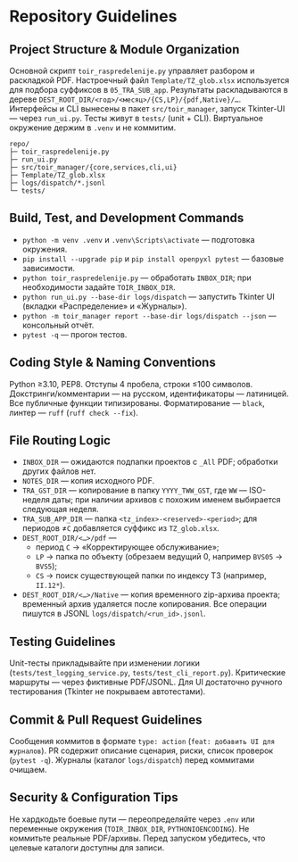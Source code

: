 ﻿# Repository Guidelines

## Project Structure & Module Organization
Основной скрипт `toir_raspredelenije.py` управляет разбором и раскладкой PDF. Настроечный файл `Template/TZ_glob.xlsx` используется для подбора суффиксов в `05_TRA_SUB_app`. Результаты раскладываются в дереве `DEST_ROOT_DIR/<год>/<месяц>/{CS,LP}/{pdf,Native}/…`. Интерфейсы и CLI вынесены в пакет `src/toir_manager`, запуск Tkinter-UI — через `run_ui.py`. Тесты живут в `tests/` (unit + CLI). Виртуальное окружение держим в `.venv` и не коммитим.
```
repo/
├─ toir_raspredelenije.py
├─ run_ui.py
├─ src/toir_manager/{core,services,cli,ui}
├─ Template/TZ_glob.xlsx
├─ logs/dispatch/*.jsonl
└─ tests/
```

## Build, Test, and Development Commands
- `python -m venv .venv` и `.venv\Scripts\activate` — подготовка окружения.
- `pip install --upgrade pip` и `pip install openpyxl pytest` — базовые зависимости.
- `python toir_raspredelenije.py` — обработать `INBOX_DIR`; при необходимости задайте `TOIR_INBOX_DIR`.
- `python run_ui.py --base-dir logs/dispatch` — запустить Tkinter UI (вкладки «Распределение» и «Журналы»).
- `python -m toir_manager report --base-dir logs/dispatch --json` — консольный отчёт.
- `pytest -q` — прогон тестов.

## Coding Style & Naming Conventions
Python ≥3.10, PEP8. Отступы 4 пробела, строки ≤100 символов. Докстринги/комментарии — на русском, идентификаторы — латиницей. Все публичные функции типизированы. Форматирование — `black`, линтер — `ruff` (`ruff check --fix`).

## File Routing Logic
- `INBOX_DIR` — ожидаются подпапки проектов с `_All` PDF; обработки других файлов нет.
- `NOTES_DIR` — копия исходного PDF.
- `TRA_GST_DIR` — копирование в папку `YYYY_TWW_GST`, где `WW` — ISO-неделя даты; при наличии архивов с похожим именем выбирается следующая неделя.
- `TRA_SUB_APP_DIR` — папка `<tz_index>-<reserved>-<period>`; для периодов ≠`C` добавляется суффикс из `TZ_glob.xlsx`.
- `DEST_ROOT_DIR/<…>/pdf` —
  - период `C` → «Корректирующее обслуживание»;
  - `LP` → папка по объекту (обрезаем ведущий 0, например `BVS05` → `BVS5`);
  - `CS` → поиск существующей папки по индексу ТЗ (например, `II.12*`).
- `DEST_ROOT_DIR/<…>/Native` — копия временного zip-архива проекта; временный архив удаляется после копирования.
Все операции пишутся в JSONL `logs/dispatch/<run_id>.jsonl`.

## Testing Guidelines
Unit-тесты прикладывайте при изменении логики (`tests/test_logging_service.py`, `tests/test_cli_report.py`). Критические маршруты — через фиктивные PDF/JSONL. Для UI достаточно ручного тестирования (Tkinter не покрываем автотестами).

## Commit & Pull Request Guidelines
Сообщения коммитов в формате `type: action` (`feat: добавить UI для журналов`). PR содержит описание сценария, риски, список проверок (`pytest -q`). Журналы (каталог `logs/dispatch`) перед коммитами очищаем.

## Security & Configuration Tips
Не хардкодьте боевые пути — переопределяйте через `.env` или переменные окружения (`TOIR_INBOX_DIR`, `PYTHONIOENCODING`). Не коммитьте реальные PDF/архивы. Перед запуском убедитесь, что целевые каталоги доступны для записи.
